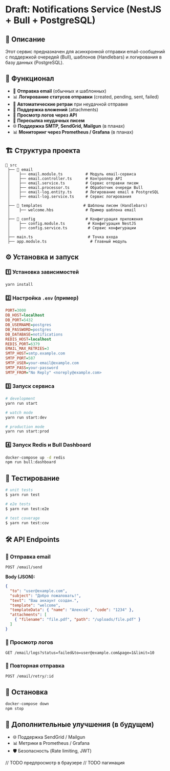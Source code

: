 # Draft: Notifications Service (NestJS + Bull + PostgreSQL)


## 📌 Описание
Этот сервис предназначен для асинхронной отправки email-сообщений с поддержкой очередей (Bull), шаблонов (Handlebars) и логирования в базу данных (PostgreSQL).

## 🚀 Функционал
- 📩 **Отправка email** (обычных и шаблонных)
- 📊 **Логирование статусов отправки** (created, pending, sent, failed)
- 🔁 **Автоматические ретраи** при неудачной отправке
- 📎 **Поддержка вложений** (attachments)
- 📜 **Просмотр логов через API**
- 🔄 **Пересылка неудачных писем**
- 🌐 **Поддержка SMTP, SendGrid, Mailgun** (в планах)
- 📊 **Мониторинг через Prometheus / Grafana** (в планах)

## 🏗️ Структура проекта
```
📂 src
 ├── 📂 email
 │    ├── email.module.ts          # Модуль email-сервиса
 │    ├── email.controller.ts      # Контроллер API
 │    ├── email.service.ts         # Сервис отправки писем
 │    ├── email.processor.ts       # Обработчик очереди Bull
 │    ├── email-log.entity.ts      # Логирование email в PostgreSQL
 │    ├── email-log.service.ts     # Сервис логирования
 │
 ├── 📂 templates                  # Шаблоны писем (Handlebars)
 │    ├── welcome.hbs              # Пример шаблона email
 │
 ├── 📂 config                      # Конфигурация приложения
 │    ├── config.module.ts          # Конфигурация NestJS
 │    ├── config.service.ts         # Сервис конфигурации
 │
 ├── main.ts                        # Точка входа
 ├── app.module.ts                   # Главный модуль
```

## ⚙️ Установка и запуск
### 1️⃣ Установка зависимостей
```sh
yarn install
```

### 2️⃣ Настройка `.env` (пример)
```ini
PORT=3000
DB_HOST=localhost
DB_PORT=5432
DB_USERNAME=postgres
DB_PASSWORD=postgres
DB_DATABASE=notifications
REDIS_HOST=localhost
REDIS_PORT=6379
EMAIL_MAX_RETRIES=3
SMTP_HOST=smtp.example.com
SMTP_PORT=587
SMTP_USER=your-email@example.com
SMTP_PASS=your-password
SMTP_FROM="No Reply" <noreply@example.com>
```

### 3️⃣ Запуск сервиса
```sh
# development
yarn run start

# watch mode
yarn run start:dev

# production mode
yarn run start:prod
```

### 4️⃣ Запуск Redis и Bull Dashboard
```sh
docker-compose up -d redis
npm run bull:dashboard
```

## 📝 Тестирование

```bash
# unit tests
$ yarn run test

# e2e tests
$ yarn run test:e2e

# test coverage
$ yarn run test:cov
```

## 🛠 API Endpoints

### 📩 Отправка email
```http
POST /email/send
```
**Body (JSON):**
```json
{
  "to": "user@example.com",
  "subject": "Добро пожаловать!",
  "text": "Ваш аккаунт создан.",
  "template": "welcome",
  "templateData": { "name": "Алексей", "code": "1234" },
  "attachments": [
    { "filename": "file.pdf", "path": "/uploads/file.pdf" }
  ]
}
```

### 📜 Просмотр логов
```http
GET /email/logs?status=failed&to=user@example.com&page=1&limit=10
```

### 🔄 Повторная отправка
```http
POST /email/retry/:id
```

## 🛑 Остановка
```sh
docker-compose down
npm stop
```

## 📌 Дополнительные улучшения (в будущем)
- 🌐 Поддержка SendGrid / Mailgun
- 📊 Метрики в Prometheus / Grafana
- 🛡 Безопасность (Rate limiting, JWT)

// TODO предпросмотр в браузере
// TODO пагинация


